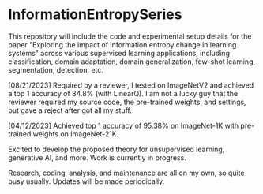 # InformationEntropySeries
This repository will include the code and experimental setup details for the paper "Exploring the impact of information entropy change in learning systems" across various supervised learning applications, including classification, domain adaptation, domain generalization, few-shot learning, segmentation, detection, etc.

[08/21/2023] Required by a reviewer, I tested on ImageNetV2 and achieved a top 1 accuracy of 84.8% (with LinearQ). I am not a lucky guy that the reviewer required my source code, the pre-trained weights, and settings, but gave a reject after got all my stuff. 

[04/12/2023] Achieved top 1 accuracy of 95.38% on ImageNet-1K with pre-trained weights on ImageNet-21K.

Excited to develop the proposed theory for unsupervised learning, generative AI, and more. Work is currently in progress.

Research, coding, analysis, and maintenance are all on my own, so quite busy usually. Updates will be made periodically.
